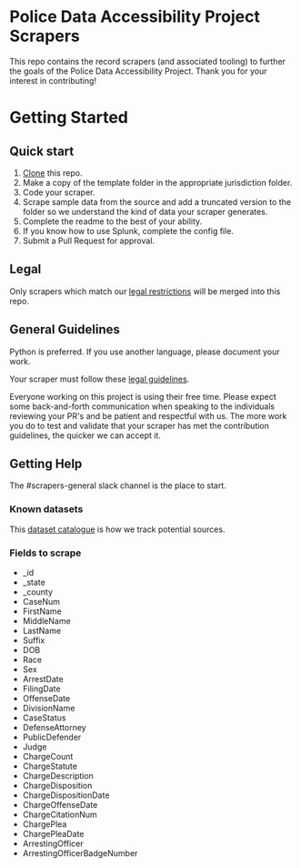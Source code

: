 # Police Data Accessibility Project Scrapers
This repo contains the record scrapers (and associated tooling) to further the goals of the Police Data Accessibility Project. Thank you for your interest in contributing!

# Getting Started
## Quick start
1. [Clone](https://docs.github.com/en/github/creating-cloning-and-archiving-repositories/cloning-a-repository) this repo.
2. Make a copy of the template folder in the appropriate jurisdiction folder.
3. Code your scraper.
4. Scrape sample data from the source and add a truncated version to the folder so we understand the kind of data your scraper generates.
5. Complete the readme to the best of your ability.
6. If you know how to use Splunk, complete the config file.
7. Submit a Pull Request for approval.

## Legal
Only scrapers which match our [legal restrictions](https://docs.google.com/document/d/1gjnH0S18iBI20K1pfs4M3wuMqcLE_ZSgt71ITUY2Fbk/edit) will be merged into this repo.

## General Guidelines
Python is preferred. If you use another language, please document your work.

Your scraper must follow these [legal guidelines](https://docs.google.com/document/d/1gjnH0S18iBI20K1pfs4M3wuMqcLE_ZSgt71ITUY2Fbk/edit).

Everyone working on this project is using their free time. Please expect some back-and-forth communication when speaking to the individuals reviewing your PR's and be patient and respectful with us. The more work you do to test and validate that your scraper has met the contribution guidelines, the quicker we can accept it.

## Getting Help
The #scrapers-general slack channel is the place to start.

### Known datasets

This [dataset catalogue](https://docs.google.com/spreadsheets/d/1A0iTx7N-qVH2fms3Gmaf8RbnTpJPjgSoLPEa1o-J6J8/edit#gid=0&fvid=1660736644) is how we track potential sources.

### Fields to scrape

* _id
* _state
* _county
* CaseNum
* FirstName
* MiddleName
* LastName
* Suffix
* DOB
* Race
* Sex
* ArrestDate
* FilingDate
* OffenseDate
* DivisionName
* CaseStatus
* DefenseAttorney
* PublicDefender
* Judge
* ChargeCount
* ChargeStatute
* ChargeDescription
* ChargeDisposition
* ChargeDispositionDate
* ChargeOffenseDate
* ChargeCitationNum
* ChargePlea
* ChargePleaDate
* ArrestingOfficer
* ArrestingOfficerBadgeNumber
